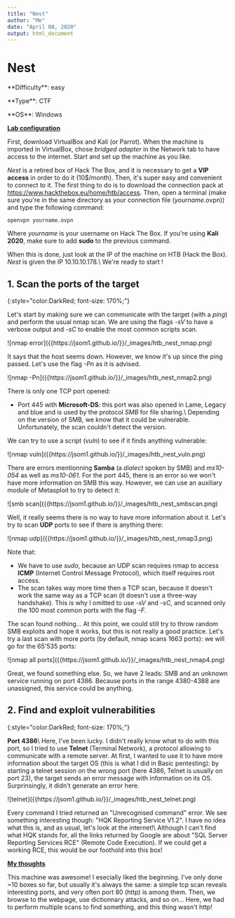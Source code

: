 ```yaml
---
title: "Nest"
author: "Me"
date: "April 08, 2020"
output: html_document
---
```


# Nest

 <div id="boxinfo">
 <div id="textbox">
 <p class="alignleft">**Difficulty**: easy</p>
 <p class="aligncenter">**Type**: CTF</p>
 <p class="alignright">**OS**: Windows</p>
 </div>
 <div style="clear: both;"></div>
 </div> 

<ins>**Lab configuration**</ins>

First, download VirtualBox and Kali (or Parrot). When the machine is imported in VirtualBox, chose *bridged adapter* in the Network tab to have access to the internet. Start and set up the machine as you like.

*Nest* is a retired box of Hack The Box, and it is necessary to get a **VIP access** in order to do it (10$/month). Then, it's super easy and convenient to connect to it. The first thing to do is to download the connection pack at <https://www.hackthebox.eu/home/htb/access>. Then, open a terminal (make sure you're in the same directory as your connection file (*yourname*.ovpn)) and type the following command:

~~~~
openvpn yourname.ovpn
~~~~~

Where *yourname* is your username on Hack The Box. 
If you're using **Kali 2020**, make sure to add **sudo** to the previous command.

When this is done, just look at the IP of the machine on HTB (Hack the Box). *Nest* is given the IP 10.10.10.178.\\
We're ready to start !

## 1. Scan the ports of the target
{:style="color:DarkRed; font-size: 170%;"}

Let's start by making sure we can communicate with the target (with a *ping*) and perform the usual nmap scan.
We are using the flags *-sV* to have a verbose output and *-sC* to enable the most common scripts scan.

<div class="img_container">
![nmap error]({{https://jsom1.github.io/}}/_images/htb_nest_nmap.png)
</div>

It says that the host seems down. However, we know it's up since the ping passed. Let's use the flag *-Pn* as it is advised.

<div class="img_container">
![nmap -Pn]({{https://jsom1.github.io/}}/_images/htb_nest_nmap2.png)
</div>

There is only one TCP port opened:

- Port 445 with **Microsoft-DS**: this port was also opened in Lame, Legacy and blue and is used by the protocol *SMB* for file sharing.\\
Depending on the version of SMB, we know that it could be vulnerable. Unfortunately, the scan couldn't detect the version.

We can try to use a script (*vuln*) to see if it finds anything vulnerable:

<div class="img_container">
![nmap vuln]({{https://jsom1.github.io/}}/_images/htb_nest_vuln.png)
</div>

There are errors mentionning **Samba** (a *dialect* spoken by SMB) and *ms10-054* as well as *ms10-061*.
For the port 445, there is an error so we won't have more information on SMB this way.
However, we can use an auxiliary module of Metasploit to try to detect it:

<div class="img_container">
![smb scan]({{https://jsom1.github.io/}}/_images/htb_nest_smbscan.png)
</div>

Well, it really seems there is no way to have more information about it.
Let's try to scan **UDP** ports to see if there is anything there:

<div class="img_container">
![nmap udp]({{https://jsom1.github.io/}}/_images/htb_nest_nmap3.png)
</div>

Note that:

- We have to use *sudo*, because an UDP scan requires nmap to access **ICMP** (Internet Control Message Protocol), which itself requires root access.
- The scan takes way more time then a TCP scan, because it doesn't work the same way as a TCP scan (it doesn't use a three-way handshake). 
This is why I omitted to use *-sV* and *-sC*, and scanned only the 100 most common ports with the flag *-F*.

The scan found nothing... At this point, we could still try to throw random SMB exploits and hope it works, but this is not really a good practice.
Let's try a last scan with more ports (by default, nmap scans 1663 ports): we will go for the 65'535 ports:

<div class="img_container">
![nmap all ports]({{https://jsom1.github.io/}}/_images/htb_nest_nmap4.png)
</div>

Great, we found something else. So, we have 2 leads: SMB and an unknown service running on port 4386. Because ports in the range 4380-4388 are unassigned, this service could be anything.

## 2. Find and exploit vulnerabilities
{:style="color:DarkRed; font-size: 170%;"}

**Port 4386**\\
Here, I've been lucky. I didn't really know what to do with this port, so I tried to use **Telnet** (Terminal Network), a protocol allowing to communicate with a remote server.
At first, I wanted to use it to have more information about the target OS (this is what I did in Basic pentesting): by starting a telnet session on the wrong port (here 4386, Telnet is usually on port 23), the target sends an error message with information on its OS.
Surprinsingly, it didn't generate an error here.

<div class="img_container">
![telnet]({{https://jsom1.github.io/}}/_images/htb_nest_telnet.png)
</div>

Every command I tried returned an "Unrecognised command" error. We see something interesting though: "HQK Reporting Service V1.2". I have no idea what this is, and as usual, let's look at the internet!\\
Although I can't find what HQK stands for, all the links returned by Google are about "SQL Server Reporting Services RCE" (Remote Code Execution).
If we could get a working RCE, this would be our foothold into this box!



<ins>**My thoughts**</ins>

This machine was awesome! I esecially liked the beginning. I've only done ~10 boxes so far, but usually it's always the same: a simple tcp scan reveals interesting ports, and very often port 80 (http) is among them.
Then, we browse to the webpage, use dictionnary attacks, and so on... Here, we had to perform multiple scans to find something, and this thing wasn't http!



